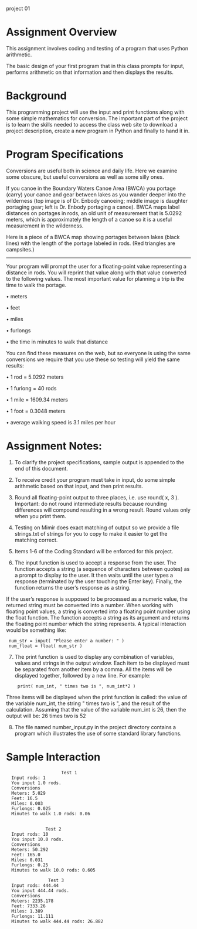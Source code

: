 project 01 

# Assignment Overview

This assignment involves coding and testing of a program that uses Python arithmetic.

The basic design of your first program that in this class prompts for input, performs arithmetic on that information and then displays the results.

# Background

This programming project will use the input and print functions along with some simple mathematics for conversion. The important part of the project is to learn the skills needed to access the class web site to download a project description, create a new program in Python and finally to hand it in.

# Program Specifications
Conversions are useful both in science and daily life. Here we examine some obscure, but useful conversions as well as some silly ones.

If you canoe in the Boundary Waters Canoe Area (BWCA) you portage (carry) your canoe and gear between lakes as you wander deeper into the wilderness (top image is of Dr. Enbody canoeing; middle image is daughter portaging gear; left is Dr. Enbody portaging a canoe). BWCA maps label distances on portages in rods, an old unit of measurement that is 5.0292 meters, which is approximately the length of a canoe so it is a useful measurement in the wilderness.

Here is a piece of a BWCA map showing portages between lakes (black lines) with the length of the portage labeled in rods. (Red triangles are campsites.)

-----------------------
Your program will prompt the user for a floating-point value representing a distance in rods. You will reprint that value along with that value converted to the following values. The most important value for planning a trip is the time to walk the portage.

• meters

• feet

• miles

• furlongs

• the time in minutes to walk that distance


You can find these measures on the web, but so everyone is using the same conversions we require that you use these so testing will yield the same results:

• 1 rod = 5.0292 meters

• 1 furlong = 40 rods

• 1 mile = 1609.34 meters

• 1 foot = 0.3048 meters

• average walking speed is 3.1 miles per hour

# Assignment Notes:
1. To clarify the project specifications, sample output is appended to the end of this document.
  
2. To receive credit your program must take in input, do some simple arithmetic based on that input, and then print results.

3. Round all floating-point output to three places, i.e. use round( x, 3 ). Important: do not round intermediate results because rounding differences will compound resulting in a wrong result. Round values only when you print them.

4. Testing on Mimir does exact matching of output so we provide a file strings.txt of strings for you to copy to make it easier to get the matching correct.

5. Items 1-6 of the Coding Standard will be enforced for this project.

6. The input function is used to accept a response from the user. The function accepts a
string (a sequence of characters between quotes) as a prompt to display to the user. It then waits until the user types a response (terminated by the user touching the Enter key). Finally, the function returns the user’s response as a string.

If the user’s response is supposed to be processed as a numeric value, the returned string must be converted into a number. When working with floating point values, a string is converted into a floating point number using the float function. The function accepts a string as its argument and returns the floating point number which the string represents. A typical interaction would be something like:

     num_str = input( "Please enter a number: " )
     num_float = float( num_str )

7. The print function is used to display any combination of variables, values and strings in the output window. Each item to be displayed must be separated from another item by a comma. All the items will be displayed together, followed by a new line. For example:

        print( num_int, " times two is ", num_int*2 )
        
Three items will be displayed when the print function is called: the value of the variable
num_int, the string " times two is ", and the result of the calculation. Assuming that the value of the variable num_int is 26, then the output will be: 26 times two is 52

8. The file named number_input.py in the project directory contains a program which illustrates the use of some standard library functions.

# Sample Interaction

                         Test 1
      Input rods: 1
      You input 1.0 rods.
      Conversions
      Meters: 5.029
      Feet: 16.5
      Miles: 0.003
      Furlongs: 0.025
      Minutes to walk 1.0 rods: 0.06


                   Test 2
      Input rods: 10
      You input 10.0 rods.
      Conversions
      Meters: 50.292
      Feet: 165.0
      Miles: 0.031
      Furlongs: 0.25
      Minutes to walk 10.0 rods: 0.605
      
                    Test 3
      Input rods: 444.44
      You input 444.44 rods.
      Conversions
      Meters: 2235.178
      Feet: 7333.26
      Miles: 1.389
      Furlongs: 11.111
      Minutes to walk 444.44 rods: 26.882
